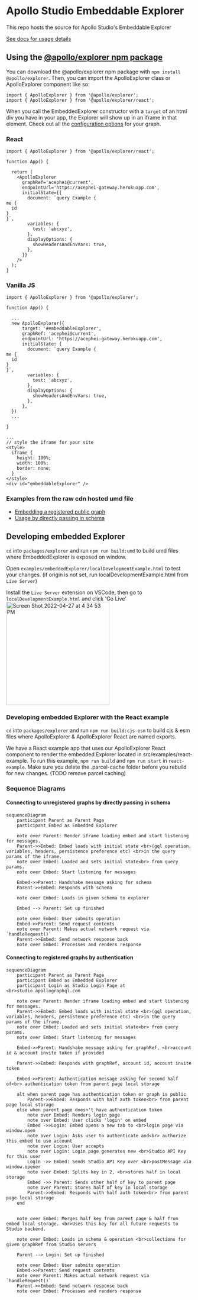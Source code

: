 # Apollo Studio Embeddable Explorer

This repo hosts the source for Apollo Studio's Embeddable Explorer

[See docs for usage details](https://www.apollographql.com/docs/studio/embed-explorer/)

## Using the [@apollo/explorer npm package](https://www.npmjs.com/package/@apollo/explorer)

You can download the @apollo/explorer npm package with `npm install @apollo/explorer`. Then, you can import the ApolloExplorer class or ApolloExplorer component like so:

```
import { ApolloExplorer } from '@apollo/explorer';
import { ApolloExplorer } from '@apollo/explorer/react';
```

When you call the EmbeddedExplorer constructor with a `target` of an html div you have in your app, the Explorer will show up in an iframe in that element. Check out all the [configuration options](https://www.apollographql.com/docs/studio/explorer/embed-explorer/#options) for your graph.

### React

```
import { ApolloExplorer } from '@apollo/explorer/react';

function App() {

  return (
    <ApolloExplorer
      graphRef='acephei@current',
      endpointUrl='https://acephei-gateway.herokuapp.com',
      initialState={{
        document: `query Example {
me {
  id
}
}`,
        variables: {
          test: 'abcxyz',
        },
        displayOptions: {
          showHeadersAndEnvVars: true,
        },
      }}
    />
  );
}
```

### Vanilla JS

```
import { ApolloExplorer } from '@apollo/explorer';

function App() {

  ...
  new ApolloExplorer({
      target: '#embeddableExplorer',
      graphRef: 'acephei@current',
      endpointUrl: 'https://acephei-gateway.herokuapp.com',
      initialState: {
        document: `query Example {
me {
  id
}
}`,
        variables: {
          test: 'abcxyz',
        },
        displayOptions: {
          showHeadersAndEnvVars: true,
        },
      },
  })
  ...

}

...
// style the iframe for your site
<style>
  iframe {
    height: 100%;
    width: 100%;
    border: none;
  }
</style>
<div id="embeddableExplorer" />
```

### Examples from the raw cdn hosted umd file

- [Embedding a registered public graph](./src/examples/graphRef.html)
- [Usage by directly passing in schema](./src/examples/manualSchema.html)

## Developing embedded Explorer

`cd` into `packages/explorer` and run `npm run build:umd` to build umd files where EmbeddedExplorer is exposed on window.

Open `examples/embeddedExplorer/localDevelopmentExample.html` to test your changes. (if origin is not set, run localDevelopmentExample.html from `Live Server`)

Install the `Live Server` extension on VSCode, then go to `localDevelopmentExample.html` and click 'Go Live'
<img width="279" alt="Screen Shot 2022-04-27 at 4 34 53 PM" src="https://user-images.githubusercontent.com/16390269/165626464-8252abcd-2577-4d97-90a8-f487da807a64.png">

### Developing embedded Explorer with the React example

`cd` into `packages/explorer` and run `npm run build:cjs-esm` to build cjs & esm files where ApolloExplorer & ApolloExplorer React are named exports.

We have a React example app that uses our ApolloExplorer React component to render the embedded Explorer located in src/examples/react-example. To run this example, `npm run build` and `npm run start` in `react-example`. Make sure you delete the .parcel-cache folder before you rebuild for new changes. (TODO remove parcel caching)

### Sequence Diagrams

#### Connecting to unregistered graphs by directly passing in schema
```mermaid
sequenceDiagram
    participant Parent as Parent Page
    participant Embed as Embedded Explorer

    note over Parent: Render iframe loading embed and start listening for messages.
    Parent->>Embed: Embed loads with initial state <br>(gql operation, variables, headers, persistence preference etc) <br>in the query params of the iframe.
    note over Embed: Loaded and sets initial state<br> from query params.
    note over Embed: Start listening for messages

    Embed->>Parent: Handshake message asking for schema
    Parent->>Embed: Responds with schema

    note over Embed: Loads in given schema to explorer

    Embed --> Parent: Set up finished
    
    note over Embed: User submits operation
    Embed->>Parent: Send request contents
    note over Parent: Makes actual network request via `handleRequest()`
    Parent->>Embed: Send network response back
    note over Embed: Processes and renders response
```


#### Connecting to registered graphs by authentication

```mermaid
sequenceDiagram
    participant Parent as Parent Page
    participant Embed as Embedded Explorer
    participant Login as Studio Login Page at <br>studio.apollographql.com

    note over Parent: Render iframe loading embed and start listening for messages.
    Parent->>Embed: Embed loads with initial state <br>(gql operation, variables, headers, persistence preference etc) <br>in the query params of the iframe.
    note over Embed: Loaded and sets initial state<br> from query params.
    note over Embed: Start listening for messages

    Embed->>Parent: Handshake message asking for graphRef, <br>account id & account invite token if provided
        
    Parent->>Embed: Responds with graphRef, account id, account invite token

    Embed->>Parent: Authentication message asking for second half of<br> authentication token from parent page local storage

    alt when parent page has authentication token or graph is public
        Parent->>Embed: Responds with half auth token<br> from parent page local storage
    else when parent page doesn't have authentication token
        note over Embed: Renders login page
        note over Embed: User clicks 'login' on embed
        Embed ->>Login: Embed opens a new tab to <br>login page via window.open
        note over Login: Asks user to authenticate and<br> authorize this embed to use account
        note over Login: User accepts
        note over Login: Login page generates new <br>Studio API Key for this user
        Login ->> Embed: Sends Studio API Key over <br>postMessage via window.opener
        note over Embed: Splits key in 2, <br>stores half in local storage
        Embed ->> Parent: Sends other half of key to parent page
        note over Parent: Stores half of key in local storage
        Parent->>Embed: Responds with half auth token<br> from parent page local storage
    end


    note over Embed: Merges half key from parent page & half from embed local storage. <br>Uses this key for all future requests to Studio backend.

    note over Embed: Loads in schema & operation <br>collections for given graphRef from Studio servers

    Parent --> Login: Set up finished
    
    note over Embed: User submits operation
    Embed->>Parent: Send request contents
    note over Parent: Makes actual network request via `handleRequest()`
    Parent->>Embed: Send network response back
    note over Embed: Processes and renders response
```
